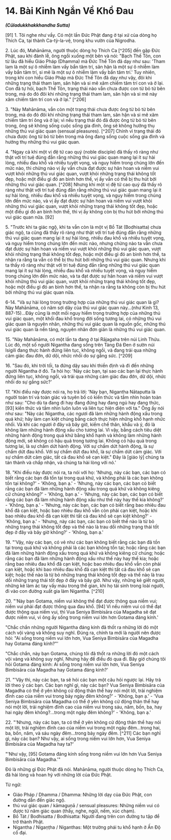 # 14. Bài Kinh Ngắn Về Khổ Đau
***(Cūladukkhakkhandha Sutta)***

[91] 1. Tôi nghe như vầy. Có một lần Đức Phật đang ở tại xứ của dòng họ Thích Ca, tại thành Ca-tỳ-la-vệ, trong khu vườn của Nigrodha.

2\. Lúc đó, Mahānāma, người thuộc dòng họ Thích Ca [^205] đến gặp Đức Phật, sau khi đảnh lễ, ông ngồi xuống một bên và nói: "Bạch Thế Tôn, con từ lâu đã hiểu Giáo Pháp (Dhamma) mà Đức Thế Tôn đã dạy như sau: 'Tham lam là một sự ô nhiễm làm vấy bẩn tâm trí, sân hận là một sự ô nhiễm làm vấy bẩn tâm trí, si mê là một sự ô nhiễm làm vấy bẩn tâm trí.' Tuy nhiên, trong khi con hiểu Giáo Pháp mà Đức Thế Tôn đã dạy như vậy, đôi khi những trạng thái tham lam, sân hận và si mê xâm chiếm tâm trí con và ở lại. Con đã tự hỏi, bạch Thế Tôn, trạng thái nào vẫn chưa được con từ bỏ từ bên trong, mà do đó đôi khi những trạng thái tham lam, sân hận và si mê này xâm chiếm tâm trí con và ở lại." [^206]

<!--pg-->
3\. "Này Mahānāma, vẫn còn một trạng thái chưa được ông từ bỏ từ bên trong, mà do đó đôi khi những trạng thái tham lam, sân hận và si mê xâm chiếm tâm trí ông và ở lại; vì nếu trạng thái đó đã được ông từ bỏ từ bên trong, ông sẽ không sống cuộc sống gia đình, ông sẽ không hưởng thụ những thú vui giác quan (sensual pleasures). [^207] Chính vì trạng thái đó chưa được ông từ bỏ từ bên trong mà ông đang sống cuộc sống gia đình và hưởng thụ những thú vui giác quan.

4\. "Ngay cả khi một vị đệ tử cao quý (noble disciple) đã thấy rõ ràng như thật với trí tuệ đúng đắn rằng những thú vui giác quan mang lại ít sự hài lòng, nhiều đau khổ và nhiều tuyệt vọng, và nguy hiểm trong chúng lớn đến mức nào, thì chừng nào vị ấy vẫn chưa đạt được sự hân hoan và niềm vui vượt khỏi những thú vui giác quan, vượt khỏi những trạng thái không tốt đẹp, hoặc một điều gì đó an bình hơn thế, vị ấy vẫn có thể bị thu hút bởi những thú vui giác quan. [^208] Nhưng khi một vị đệ tử cao quý đã thấy rõ ràng như thật với trí tuệ đúng đắn rằng những thú vui giác quan mang lại ít sự hài lòng, nhiều đau khổ và nhiều tuyệt vọng, và nguy hiểm trong chúng lớn đến mức nào, và vị ấy đạt được sự hân hoan và niềm vui vượt khỏi những thú vui giác quan, vượt khỏi những trạng thái không tốt đẹp, hoặc một điều gì đó an bình hơn thế, thì vị ấy không còn bị thu hút bởi những thú vui giác quan nữa. [92]

<!--pg-->
5\. "Trước khi ta giác ngộ, khi ta vẫn còn là một vị Bồ Tát (Bodhisatta) chưa giác ngộ, ta cũng đã thấy rõ ràng như thật với trí tuệ đúng đắn rằng những thú vui giác quan mang lại ít sự hài lòng, nhiều đau khổ và nhiều tuyệt vọng, và nguy hiểm trong chúng lớn đến mức nào, nhưng chừng nào ta vẫn chưa đạt được sự hân hoan và niềm vui vượt khỏi những thú vui giác quan, vượt khỏi những trạng thái không tốt đẹp, hoặc một điều gì đó an bình hơn thế, ta nhận ra rằng ta vẫn có thể bị thu hút bởi những thú vui giác quan. Nhưng khi ta thấy rõ ràng như thật với trí tuệ đúng đắn rằng những thú vui giác quan mang lại ít sự hài lòng, nhiều đau khổ và nhiều tuyệt vọng, và nguy hiểm trong chúng lớn đến mức nào, và ta đạt được sự hân hoan và niềm vui vượt khỏi những thú vui giác quan, vượt khỏi những trạng thái không tốt đẹp, hoặc một điều gì đó an bình hơn thế, ta nhận ra rằng ta không còn bị thu hút bởi những thú vui giác quan nữa.

<!--pg-->
6-14. "Và sự hài lòng trong trường hợp của những thú vui giác quan là gì? Này Mahānāma, có năm sợi dây của thú vui giác quan này...(như Kinh 13, 887-15)...Đây cũng là một mối nguy hiểm trong trường hợp của những thú vui giác quan, một khối đau khổ trong đời sống tương lai, có những thú vui giác quan là nguyên nhân, những thú vui giác quan là nguồn gốc, những thú vui giác quan là nền tảng, nguyên nhân đơn giản là những thú vui giác quan.

<!--pg-->
15\. "Này Mahānāma, có một lần ta đang ở tại Rājagaha trên núi Linh Thứu. Lúc đó, một số người Nigantha đang sống trên Tảng Đá Đen ở sườn núi Isigili đang thực hành đứng liên tục, không ngồi, và đang trải qua những cảm giác đau đớn, dữ dội, nhức nhối do sự gắng sức. [^209]

16\. "Sau đó, khi trời tối, ta đứng dậy sau khi thiền định và đi đến những người Nigantha ở đó. Ta hỏi họ: 'Này các bạn, tại sao các bạn lại thực hành đứng liên tục, không ngồi, và trải qua những cảm giác đau đớn, dữ dội, nhức nhối do sự gắng sức?'

17\. "Khi điều này được nói ra, họ trả lời: 'Này bạn, Nigantha Nātaputta là người toàn trí và toàn giác và tuyên bố có kiến thức và tầm nhìn hoàn toàn như sau: "Cho dù ta đang đi hay đang đứng hay đang ngủ hay đang thức, [93] kiến thức và tầm nhìn luôn luôn và liên tục hiện diện với ta." Ông ấy nói như sau: "Này các Nigantha, các ngươi đã làm những hành động xấu trong quá khứ; hãy làm cạn kiệt chúng bằng cách thực hiện những khổ hạnh nhức nhối. Và khi các ngươi ở đây và bây giờ, kiềm chế thân, khẩu và ý, đó là không làm những hành động xấu cho tương lai. Vì vậy, bằng cách tiêu diệt những hành động trong quá khứ bằng khổ hạnh và không làm những hành động mới, sẽ không có hậu quả trong tương lai. Không có hậu quả trong tương lai, là sự chấm dứt hành động. Với sự chấm dứt hành động, là sự chấm dứt đau khổ. Với sự chấm dứt đau khổ, là sự chấm dứt cảm giác. Với sự chấm dứt cảm giác, tất cả đau khổ sẽ cạn kiệt." Đây là [giáo lý] chúng ta tán thành và chấp nhận, và chúng ta hài lòng với nó.'

<!--pg-->
18\. "Khi điều này được nói ra, ta nói với họ: 'Nhưng, này các bạn, các bạn có biết rằng các bạn đã tồn tại trong quá khứ, và không phải là các bạn không tồn tại không?' - 'Không, bạn ạ.' - 'Nhưng, này các bạn, các bạn có biết rằng các bạn đã làm những hành động xấu trong quá khứ và không kiêng cữ chúng không?' - 'Không, bạn ạ.' - 'Nhưng, này các bạn, các bạn có biết rằng các bạn đã làm những hành động xấu như thế này hay thế kia không?' - 'Không, bạn ạ.' - 'Nhưng, này các bạn, các bạn có biết rằng bao nhiêu đau khổ đã cạn kiệt, hoặc bao nhiêu đau khổ vẫn còn phải cạn kiệt, hoặc khi bao nhiêu đau khổ đã cạn kiệt thì tất cả đau khổ sẽ cạn kiệt không?' - 'Không, bạn ạ.' - 'Nhưng, này các bạn, các bạn có biết thế nào là từ bỏ những trạng thái không tốt đẹp và thế nào là trau dồi những trạng thái tốt đẹp ở đây và bây giờ không?' - 'Không, bạn ạ.'

19\. "'Vậy, này các bạn, có vẻ như các bạn không biết rằng các bạn đã tồn tại trong quá khứ và không phải là các bạn không tồn tại; hoặc rằng các bạn đã làm những hành động xấu trong quá khứ và không kiêng cữ chúng; hoặc rằng các bạn đã làm những hành động xấu như thế này hay thế kia; hoặc rằng bao nhiêu đau khổ đã cạn kiệt, hoặc bao nhiêu đau khổ vẫn còn phải cạn kiệt, hoặc khi bao nhiêu đau khổ đã cạn kiệt thì tất cả đau khổ sẽ cạn kiệt; hoặc thế nào là từ bỏ những trạng thái không tốt đẹp và thế nào là trau dồi những trạng thái tốt đẹp ở đây và bây giờ. Như vậy, những kẻ giết người, những kẻ làm ác tay vấy máu trong thế gian, khi họ tái sinh trong loài người, đi vào con đường xuất gia làm Nigantha. [^210]

<!--pg-->
20\. "'Này bạn Gotama, niềm vui không thể đạt được thông qua niềm vui; niềm vui phải đạt được thông qua đau khổ. [94] Vì nếu niềm vui có thể đạt được thông qua niềm vui, thì Vua Seniya Bimbisāra của Magadha sẽ đạt được niềm vui, vì ông ấy sống trong niềm vui lớn hơn Gotama đáng kính.'

"Chắc chắn những người Nigantha đáng kính đã thốt ra những lời đó một cách vội vàng và không suy nghĩ. Đúng ra, chính ta mới là người nên được hỏi: "Ai sống trong niềm vui lớn hơn, Vua Seniya Bimbisāra của Magadha hay Gotama đáng kính?"'

"Chắc chắn, này bạn Gotama, chúng tôi đã thốt ra những lời đó một cách vội vàng và không suy nghĩ. Nhưng hãy để điều đó qua đi. Bây giờ chúng tôi hỏi Gotama đáng kính: Ai sống trong niềm vui lớn hơn, Vua Seniya Bimbisāra của Magadha hay Gotama đáng kính?'

21\. "'Vậy thì, này các bạn, ta sẽ hỏi các bạn một câu hỏi ngược lại. Hãy trả lời theo ý các bạn. Các bạn nghĩ gì, này các bạn? Vua Seniya Bimbisāra của Magadha có thể ở yên không cử động thân thể hay nói một lời, trải nghiệm đỉnh cao của niềm vui trong bảy ngày đêm không?' - 'Không, bạn ạ.' - 'Vua Seniya Bimbisāra của Magadha có thể ở yên không cử động thân thể hay nói một lời, trải nghiệm đỉnh cao của niềm vui trong sáu, năm, bốn, ba, hay hai ngày đêm không?...trong một ngày đêm không?' - 'Không, bạn ạ.'

22\. "'Nhưng, này các bạn, ta có thể ở yên không cử động thân thể hay nói một lời, trải nghiệm đỉnh cao của niềm vui trong một ngày đêm...trong hai, ba, bốn, năm, và sáu ngày đêm...trong bảy ngày đêm. [^211] Các bạn nghĩ gì, này các bạn? Như vậy, ai sống trong niềm vui lớn hơn, Vua Seniya Bimbisāra của Magadha hay ta?'

"'Như vậy, [95] Gotama đáng kính sống trong niềm vui lớn hơn Vua Seniya Bimbisāra của Magadha.'"

Đó là những gì Đức Phật đã nói. Mahānāma, người thuộc dòng họ Thích Ca, đã hài lòng và hoan hỷ với những lời của Đức Phật.

Từ ngữ:

- Giáo Pháp / Dhamma / Dhamma: Những lời dạy của Đức Phật, con đường dẫn đến giác ngộ.
- thú vui giác quan / kāmaguṇā / sensual pleasures: Những niềm vui có được từ năm giác quan (thấy, nghe, ngửi, nếm, xúc chạm).
- Bồ Tát / Bodhisatta / Bodhisatta: Người đang trên con đường tu tập để trở thành Phật.
- Nigantha / Nigaṇṭha / Niganthas: Một trường phái tu khổ hạnh ở Ấn Độ cổ đại.
